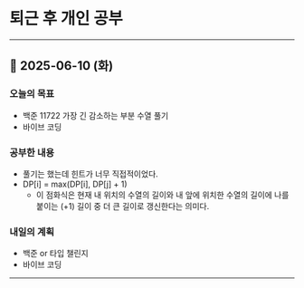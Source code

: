 # 퇴근 후 개인 공부

---

## 📅 2025-06-10 (화)

### 오늘의 목표

- 백준 11722 가장 긴 감소하는 부분 수열 풀기
- 바이브 코딩

### 공부한 내용

- 풀기는 했는데 힌트가 너무 직접적이었다.
- DP[i] = max(DP[i], DP[j] + 1)
  - 이 점화식은 현재 내 위치의 수열의 길이와 내 앞에 위치한 수열의 길이에 나를 붙이는 (+1) 길이 중 더 큰 길이로 갱신한다는 의미다.

### 내일의 계획

- 백준 or 타입 챌린지
- 바이브 코딩

---
